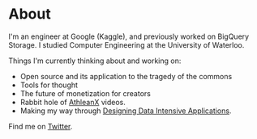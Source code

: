 # About

I'm an engineer at Google (Kaggle), and previously worked on BigQuery Storage. I studied Computer Engineering at the University of Waterloo.

Things I'm currently thinking about and working on:

* Open source and its application to the tragedy of the commons
* Tools for thought
* The future of monetization for creators
* Rabbit hole of [AthleanX](https://www.youtube.com/channel/UCe0TLA0EsQbE-MjuHXevj2A) videos.
* Making my way through [Designing Data Intensive Applications](https://dataintensive.net/).



Find me on [Twitter](https://twitter.com/vimota).


